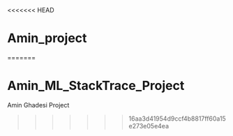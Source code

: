 <<<<<<< HEAD
# Amin_project
=======
# Amin_ML_StackTrace_Project
Amin Ghadesi Project
>>>>>>> 16aa3d41954d9ccf4b8817ff60a15e273e05e4ea
